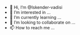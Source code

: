 
- 👋 Hi, I’m @Iskender-vadisi
- 👀 I’m interested in ...
- 🌱 I’m currently learning ...
- 💞️ I’m looking to collaborate on ...
- 📫 How to reach me ...

<!---
Iskender-vadisi/Iskender-vadisi is a ✨ special ✨ repository because its `README.md` (this file) appears on your GitHub profile.
You can click the Preview link to take a look at your changes.
--->
